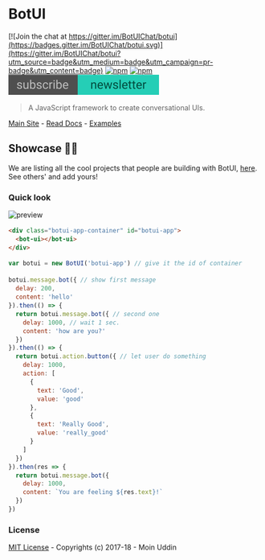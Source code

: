 # BotUI

[![Join the chat at https://gitter.im/BotUIChat/botui](https://badges.gitter.im/BotUIChat/botui.svg)](https://gitter.im/BotUIChat/botui?utm_source=badge&utm_medium=badge&utm_campaign=pr-badge&utm_content=badge) [![npm](https://img.shields.io/npm/v/botui.svg?style=flat-square)](https://www.npmjs.com/package/botui) [![npm](https://img.shields.io/npm/dm/botui.svg?style=flat-square)](https://www.npmjs.com/package/botui) [![newsletter](newsletter.svg)](https://tinyletter.com/moinhq)

> A JavaScript framework to create conversational UIs.


[Main Site](https://botui.org) - [Read Docs](https://docs.botui.org) - [Examples](https://github.com/moinism/botui-examples)

## Showcase 🎇✨

We are listing all the cool projects that people are building with BotUI, [here](https://github.com/botui/botui/blob/master/Showcase.md). See others' and add yours!

### Quick look

![preview](preview.png)

```html
<div class="botui-app-container" id="botui-app">
  <bot-ui></bot-ui>
</div>
```

```javascript
var botui = new BotUI('botui-app') // give it the id of container

botui.message.bot({ // show first message
  delay: 200,
  content: 'hello'
}).then(() => {
  return botui.message.bot({ // second one
    delay: 1000, // wait 1 sec.
    content: 'how are you?'
  })
}).then(() => {
  return botui.action.button({ // let user do something
    delay: 1000,
    action: [
      {
        text: 'Good',
        value: 'good'
      },
      {
        text: 'Really Good',
        value: 'really_good'
      }
    ]
  })
}).then(res => {
  return botui.message.bot({
    delay: 1000,
    content: `You are feeling ${res.text}!`
  })
})
```


### License

[MIT License](https://github.com/moinism/botui/blob/master/LICENSE) - Copyrights (c) 2017-18 - Moin Uddin
